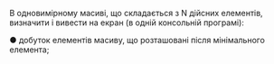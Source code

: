 В одновимірному масиві, що складається з N дійсних елементів, визначити і вивести на екран (в одній консольній програмі):

●	добуток елементів масиву, що розташовані після мінімального елемента;
